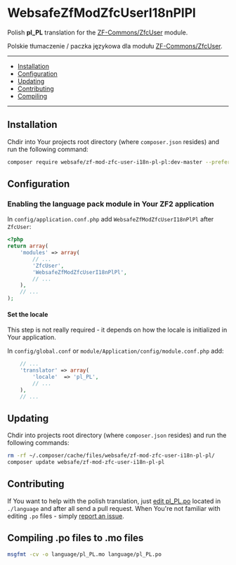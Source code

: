 WebsafeZfModZfcUserI18nPlPl
================================================================================

Polish **pl_PL** translation for the [ZF-Commons/ZfcUser] module.

Polskie tłumaczenie / paczka językowa dla modułu [ZF-Commons/ZfcUser].


* * *


 + [Installation](#installation)
 + [Configuration](#configuration)
 + [Updating](#updating)
 + [Contributing](#contributing)
 + [Compiling](#compiling)


* * *


Installation
--------------------------------------------------------------------------------

Chdir into Your projects root directory (where `composer.json` resides)
and run the following command:

~~~~ bash
composer require websafe/zf-mod-zfc-user-i18n-pl-pl:dev-master --prefer-dist
~~~~



Configuration
--------------------------------------------------------------------------------

### Enabling the language pack module in Your ZF2 application

In `config/application.conf.php` add `WebsafeZfModZfcUserI18nPlPl` after 
`ZfcUser`:

~~~~ php
<?php
return array(
    'modules' => array(
        // ...
        'ZfcUser',
        'WebsafeZfModZfcUserI18nPlPl',
        // ...
    ),
    // ...
);
~~~~



#### Set the locale

This step is not really required - it depends on how the locale is initialized
in Your application. 

In `config/global.conf` or `module/Application/config/module.conf.php` add:

~~~~ php
    // ...
    'translator' => array(
        'locale'  => 'pl_PL',
        // ...
    ),
    // ...
~~~~



Updating
--------------------------------------------------------------------------------

Chdir into projects root directory (where `composer.json` resides)
and run the following commands:

~~~~ bash
rm -rf ~/.composer/cache/files/websafe/zf-mod-zfc-user-i18n-pl-pl/
composer update websafe/zf-mod-zfc-user-i18n-pl-pl
~~~~



Contributing
--------------------------------------------------------------------------------

If You want to help with the polish translation, just [edit pl_PL.po] located
in `./language` and after all send a pull request. When You're not familiar
with editing `.po` files - simply [report an issue].



Compiling .po files to .mo files
--------------------------------------------------------------------------------

~~~~ bash
msgfmt -cv -o language/pl_PL.mo language/pl_PL.po
~~~~


[ZF-Commons/ZfcUser]: https://github.com/ZF-Commons/ZfcUser "ZfcUser is a user registration and authentication module for Zend Framework 2."
[edit pl_PL.po]: https://github.com/websafe/zf-mod-zfc-user-i18n-pl-pl/edit/master/language/pl_PL.po
[report an issue]: https://github.com/websafe/zf-mod-zfc-user-i18n-pl-pl/issues